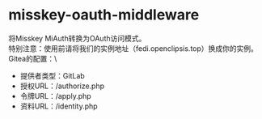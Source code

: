 # misskey-oauth-middleware
将Misskey MiAuth转换为OAuth访问模式。\
特别注意：使用前请将我们的实例地址（fedi.openclipsis.top）换成你的实例。 \
Gitea的配置：\
- 提供者类型：GitLab
- 授权URL：<app>/authorize.php
- 令牌URL：<app>/apply.php
- 资料URL：<app>/identity.php
